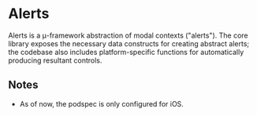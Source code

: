 # Alerts

Alerts is a μ-framework abstraction of modal contexts ("alerts"). The core library exposes the necessary data constructs for creating abstract alerts; the codebase also includes platform-specific functions for automatically producing resultant controls.

## Notes

* As of now, the podspec is only configured for iOS.
